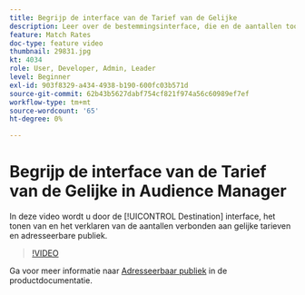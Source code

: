 ```yaml
---
title: Begrijp de interface van de Tarief van de Gelijke
description: Leer over de bestemmingsinterface, die en de aantallen toont verklaren verbonden aan gelijke tarieven en adresseerbare publiek.
feature: Match Rates
doc-type: feature video
thumbnail: 29831.jpg
kt: 4034
role: User, Developer, Admin, Leader
level: Beginner
exl-id: 903f8329-a434-4938-b190-600fc03b571d
source-git-commit: 62b43b5627dabf754cf821f974a56c60989ef7ef
workflow-type: tm+mt
source-wordcount: '65'
ht-degree: 0%

---
```


# Begrijp de interface van de Tarief van de Gelijke in Audience Manager

In deze video wordt u door de [!UICONTROL Destination] interface, het tonen van en het verklaren van de aantallen verbonden aan gelijke tarieven en adresseerbare publiek.

>[!VIDEO](https://video.tv.adobe.com/v/29831/?quality=12)

Ga voor meer informatie naar [Adresseerbaar publiek](https://experienceleague.adobe.com/docs/audience-manager/user-guide/features/addressable-audiences.html?lang=nl-NL) in de productdocumentatie.
